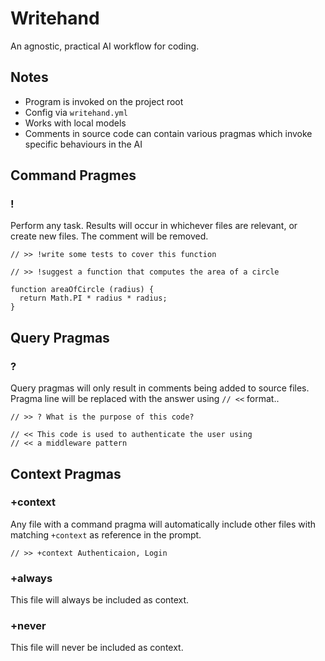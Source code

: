 # Writehand

An agnostic, practical AI workflow for coding.

## Notes

- Program is invoked on the project root
- Config via `writehand.yml`
- Works with local models
- Comments in source code can contain various pragmas which invoke specific behaviours in the AI


## Command Pragmes

### !

Perform any task. Results will occur in whichever files are relevant, or
create new files. The comment will be removed.

    // >> !write some tests to cover this function

    // >> !suggest a function that computes the area of a circle

    function areaOfCircle (radius) {
      return Math.PI * radius * radius;
    }

## Query Pragmas

### ?

Query pragmas will only result in comments being added to source files.
Pragma line will be replaced with the answer using `// <<` format..

    // >> ? What is the purpose of this code?

    // << This code is used to authenticate the user using
    // << a middleware pattern


## Context Pragmas

### +context
Any file with a command pragma will automatically include other files with
matching `+context` as reference in the prompt.

    // >> +context Authenticaion, Login

### +always
This file will always be included as context.

### +never
This file will never be included as context.
